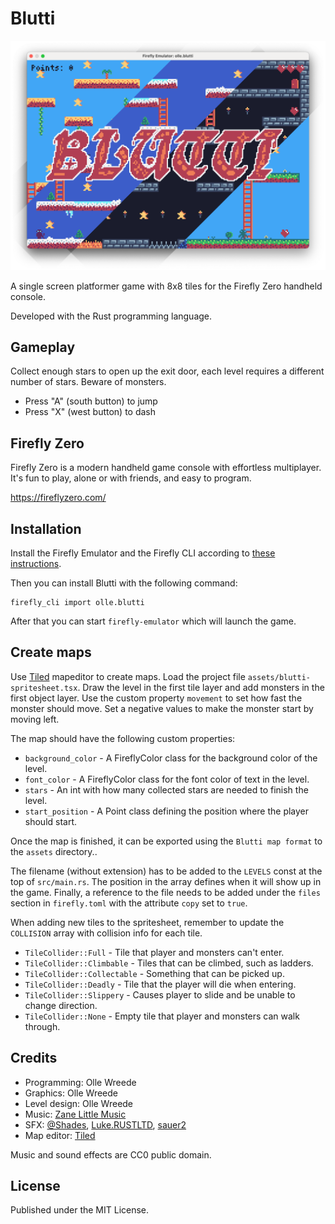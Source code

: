 # Blutti

![Blutti level 1](resources/screenshots/screenshot-levels-1-4.png)

A single screen platformer game with 8x8 tiles for the Firefly Zero handheld
console.

Developed with the Rust programming language.

## Gameplay

Collect enough stars to open up the exit door, each level requires a different
number of stars. Beware of monsters.

- Press "A" (south button) to jump
- Press "X" (west button) to dash

## Firefly Zero

Firefly Zero is a modern handheld game console with effortless multiplayer. It's fun to play, alone or with friends, and easy to program.

https://fireflyzero.com/

## Installation

Install the Firefly Emulator and the Firefly CLI according to [these instructions](https://docs.fireflyzero.com/user/installation/). 

Then you can install Blutti with the following command:

```
firefly_cli import olle.blutti 
```

After that you can start `firefly-emulator` which will launch the game.

## Create maps

Use [Tiled](https://www.mapeditor.org/) mapeditor to create maps. Load the
project file `assets/blutti-spritesheet.tsx`. Draw the level in the first tile
layer and add monsters in the first object layer. Use the custom property
`movement` to set how fast the monster should move. Set a negative values to
make the monster start by moving left.

The map should have the following custom properties:

- `background_color` - A FireflyColor class for the background color of the
level.
- `font_color` - A FireflyColor class for the font color of text in the level.
- `stars` - An int with how many collected stars are needed to finish the
level.
- `start_position` - A Point class defining the position where the player
should start.

Once the map is finished, it can be exported using the `Blutti map format` to
the `assets` directory..

The filename (without extension) has to be added to the `LEVELS` const at the
top of `src/main.rs`. The position in the array defines when it will show up
in the game. Finally, a reference to the file needs to be added under the
`files` section in `firefly.toml` with the attribute `copy` set to `true`.

When adding new tiles to the spritesheet, remember to update the `COLLISION`
array with collision info for each tile.

- `TileCollider::Full` - Tile that player and monsters can't enter.
- `TileCollider::Climbable` - Tiles that can be climbed, such as ladders.
- `TileCollider::Collectable` - Something that can be picked up.
- `TileCollider::Deadly` - Tile that the player will die when entering.
- `TileCollider::Slippery` - Causes player to slide and be unable to change
direction.
- `TileCollider::None` - Empty tile that player and monsters can walk through.

## Credits

- Programming: Olle Wreede
- Graphics: Olle Wreede
- Level design: Olle Wreede
- Music: [Zane Little
Music](https://opengameart.org/content/spooky-action-loop-hallow-quest)
- SFX: [@Shades](https://soundcloud.com/noshades),
[Luke.RUSTLTD](https://opengameart.org/content/10-8bit-coin-sounds),
[sauer2](https://opengameart.org/content/oldschool-win-and-die-jump-and-run-sounds)
- Map editor: [Tiled](https://www.mapeditor.org/)

Music and sound effects are CC0 public domain.

## License

Published under the MIT License.
